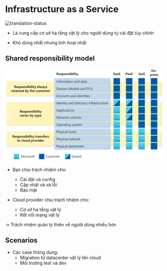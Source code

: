 # Infrastructure as a Service
![translation-status](https://img.shields.io/badge/Status-done-green)

- Là cung cấp cơ sở hạ tầng vật lý cho người dùng tự cài đặt tùy chỉnh

- Khó dùng nhất nhưng linh hoạt nhất

## Shared responsibility model
![model](./images/az_iaas_model.svg)

- Bạn chịu trách nhiệm cho:
  - Cài đặt và config
  - Cập nhật và vá lỗi
  - Bảo mật

- Cloud provider chịu trách nhiệm cho:
  - Cơ sở hạ tầng vật lý
  - Kết nối mạng vật lý

-> Trách nhiệm quản lý thiên về người dùng nhiều hơn

## Scenarios
- Các case thông dụng:
  - Migration từ datacenter vật lý lên cloud
  - Môi trường test và dev